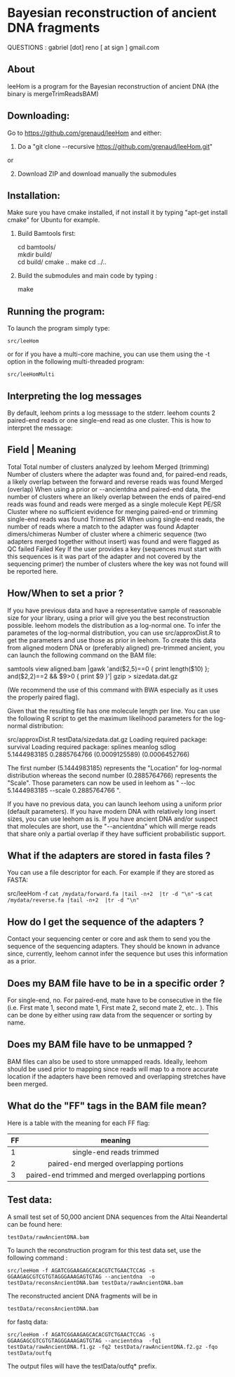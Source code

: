 
Bayesian reconstruction of ancient DNA fragments
==========================================================

QUESTIONS :
   gabriel [dot] reno [ at sign ] gmail.com


About
----------------------

leeHom is a program for the Bayesian reconstruction of ancient DNA (the binary is mergeTrimReadsBAM)


Downloading:
----------------------

Go to https://github.com/grenaud/leeHom and either:

1) Do a "git clone --recursive https://github.com/grenaud/leeHom.git"

or 

2) Download ZIP and download manually the submodules





Installation:
----------------------

Make sure you have cmake installed, if not install it by 
typing "apt-get install cmake" for Ubuntu for example.

1) Build Bamtools first:

    cd bamtools/   
    mkdir build/   
    cd build/
    cmake ..
    make 
    cd ../..

2) Build the submodules and main code by typing :

    make



Running the program:
----------------------

To launch the program simply type:

    src/leeHom

or for if you have a multi-core machine, you can use them using the -t option in the following multi-threaded program:

    src/leeHomMulti


Interpreting the log messages
----------------------

By default, leehom prints a log messsage to the stderr. leehom counts 2 paired-end reads or one single-end read as one cluster. This is how to interpret the message:


Field                        |  Meaning
------------------------------------------------------
Total 	    	   	    	Total number of clusters analyzed by leehom
Merged (trimming) 		Number of clusters where the adapter was found and, for paired-end reads, a likely overlap between the forward and reverse reads was found
Merged (overlap) 		When using a prior or --ancientdna and paired-end data, the number of clusters where an likely overlap between the ends of paired-end reads 
       				was found and reads were merged as a single molecule
Kept PE/SR 			Cluster where no sufficient evidence for merging paired-end or trimming single-end reads was found
Trimmed SR 			When using single-end reads, the number of reads where a match to the adapter was found
Adapter dimers/chimeras		Number of cluster where a chimeric sequence (two adapters merged together without insert) was found and were flagged as QC failed
Failed Key 			If the user provides a key (sequences must start with this sequences is it was part of the adapter and not covered by the sequencing primer)
       				the number of clusters where the key was not found will be reported here.



How/When to set a prior ?
-----------------------

If you have previous data and have a representative sample of reasonable size for your library, using a prior will give you the best reconstruction possible. leehom models the distribution as a log-normal one. To infer the parametes of the log-normal distribution, you can use src/approxDist.R to get the parameters and use those as prior in leehom. To create this data from aligned modern DNA or (preferably aligned) pre-trimmed ancient, you can launch the following command on the BAM file:

samtools view aligned.bam |gawk 'and($2,5)==0 { print length($10) }; and($2,2)==2 && $9>0 { print $9 }'| gzip  > sizedata.dat.gz

(We recommend the use of this command with BWA especially as it uses the properly paired flag). 
 
Given that the resulting file has one molecule length per line. You can use the following R script to get the maximum likelihood parameters for the log-normal distribution:

src/approxDist.R testData/sizedata.dat.gz
Loading required package: survival
Loading required package: splines
     meanlog         sdlog    
  5.1444983185   0.2885764766 
 (0.0009125589) (0.0006452766)

The first number (5.1444983185) represents the "Location" for log-normal distribution whereas the second number (0.2885764766) represents the "Scale".   Those parameters can now be used in leehom as " --loc 5.1444983185  --scale 0.2885764766 ".

If you have no previous data, you can launch leehom using a uniform prior (default parameters). If you have modern DNA with relatively long insert sizes, you can use leehom as is. If you have ancient DNA and/or suspect that molecules are short, use the "--ancientdna" which will merge reads that share only a partial overlap if they have sufficient probabilistic support. 


What if the adapters are stored in fasta files ?
-----------

You can use a file descriptor for each. For example if they are stored as FASTA:

src/leeHom -f `cat /mydata/forward.fa |tail -n+2  |tr -d "\n"` -s `cat /mydata/reverse.fa |tail -n+2  |tr -d "\n"`


How do I get the sequence of the adapters ?
-----------

Contact your sequencing center or core and ask them to send you the sequence of the sequencing adapters. They should be known in advance since, currently, leehom cannot infer the sequence but uses this information as a prior. 


Does my BAM file have to be in a specific order ?
-----------

For single-end, no. For paired-end, mate have to be consecutive in the file (i.e. First mate 1, second mate 1, First mate 2, second mate 2, etc.. ). This can be done by either using raw data from the sequencer or sorting by name.



Does my BAM file have to be unmapped ?
-----------
BAM files can also be used to store unmapped reads. Ideally, leehom should be used prior to mapping since reads will map to a more accurate location if the adapters have been removed and overlapping stretches have been merged. 


What do the "FF" tags in the BAM file mean?
-----------
Here is a table with the meaning for each FF flag:


| FF            |                     meaning                        | 
| ------------- |:--------------------------------------------------:|
| 1             | single-end reads trimmed                           | 
| 2             | paired-end merged overlapping portions             | 
| 3             | paired-end trimmed and merged overlapping portions | 


Test data:
----------------------

A small test set of 50,000 ancient DNA sequences from the Altai Neandertal can be found here:

    testData/rawAncientDNA.bam

To launch the reconstruction program for this test data set, use the following command :

    src/leeHom -f AGATCGGAAGAGCACACGTCTGAACTCCAG -s GGAAGAGCGTCGTGTAGGGAAAGAGTGTAG --ancientdna  -o testData/reconsAncientDNA.bam testData/rawAncientDNA.bam

The reconstructed ancient DNA fragments will be in 

    testData/reconsAncientDNA.bam

for fastq data:

    src/leeHom -f AGATCGGAAGAGCACACGTCTGAACTCCAG -s GGAAGAGCGTCGTGTAGGGAAAGAGTGTAG --ancientdna  -fq1 testData/rawAncientDNA.f1.gz -fq2 testData/rawAncientDNA.f2.gz -fqo testData/outfq

The output files will have the  testData/outfq* prefix.
